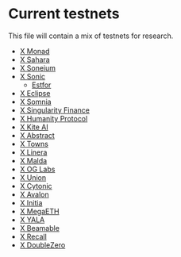 # Current testnets

This file will contain a mix of testnets for research.

- [X Monad](https://x.com/monad_xyz)
- [X Sahara](https://x.com/SaharaLabsAI)
- [X Soneium](https://x.com/soneium)
- [X Sonic](https://x.com/SonicLabs)
    - [Estfor](https://estfor.com/)
- [X Eclipse](https://x.com/EclipseFND)
- [X Somnia](https://quest.somnia.network/)
- [X Singularity Finance](https://singularityfinance.ai/)
- [X Humanity Protocol](https://testnet.humanity.org/)
- [X Kite AI](https://testnet.gokite.ai/quests)
- [X Abstract](https://www.abs.xyz/)
- [X Towns](https://app.towns.com/)
- [X Linera]()
- [X Malda]()
- [X OG Labs]()
- [X Union](https://dashboard.union.build/)
- [X Cytonic](https://app.cytonic.com/)
- [X Avalon](https://quests.avalon.online/login)
- [X Initia]()
- [X MegaETH]()
- [X YALA]()
- [X Beamable](https://hub.beamable.network/)
- [X Recall]()
- [X DoubleZero]()
